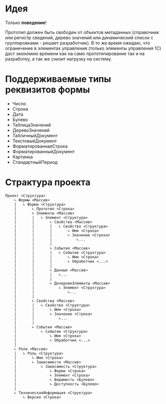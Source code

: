 # Идея

Только **поведение**! 


Прототип должен быть свободен от объектов метаданных (справочник или регистр сведений, дерево значений или динамический список с группировками - решает разработчик). В то же время ожидаю, что ограничение в элементах управления (только элементы управления 1С) даст экономию времени как на само прототипирование так и на разработку, а так же снизит нагрузку на систему.

# Поддерживаемые типы реквизитов формы

* Число
* Строка
* Дата
* Булево
* ТаблицаЗначений
* ДеревоЗначений
* ТабличныйДокумент
* ТекстовыйДокумент
* ФорматированнаяСтрока
* ФорматированныйДокумент
* Картинка
* СтандартныйПериод

# Страктура проекта

```
Проект <Структура>
	∟ Формы <Массив>
	|	∟ Форма <Структура>
	|		∟ Прототип <Строка>
	|		∟ Элементы <Массив>
	|		|	∟ Элемент <Структура>
	|		|		∟ Свойства <Массив>
	|		|		|	∟ Свойство <Структура>
	|		|		|		∟ Имя <Строка>
	|		|		|		∟ Значение <Строка>
	|		|		|			∟...
	|		|		|
	|		|		∟ События <Массив>
	|		|		|	∟ Событие <Структура>
	|		|		|		∟ Имя <Строка>
	|		|		|		∟ Обработчик <...>
	|		|		|
	|		|		∟ Данные <Массив>
	|		|		|	∟... 
	|		|		|
	|		|		∟ ДочерниеЭлементы <Массив>
	|		|			∟ Элемент <Структура>
	|		|				∟...
	|		|
	|		∟ Свойства <Массив>
	|		|	∟ Свойство <Структура>
	|		|		∟ Имя <Строка>
	|		|		∟ Значение <Строка>
	|		|			∟...
	|		|
	|		∟ События <Массив>
	|			∟ Событие <Структура>
	|				∟ Имя <Строка>
	|				∟ Обработчик <...>
	|
	∟ Роли <Массив>
	|	∟ Роль <Структура>
	|		∟ Имя <Строка>
	|		∟ Зависимости <Массив>
	|			∟ Зависимость <Структура>
	|				∟ Форма <Строка>
	|				∟ Элемент <Строка>
	|				∟ Видимость <Булево>
	|				∟ Доступность <Булево>
	|
	∟ ТехническаяИнформация <Структура>
		∟ Версия <Строка>
```